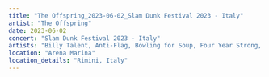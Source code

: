 ```yaml
---
title: "The Offspring_2023-06-02_Slam Dunk Festival 2023 - Italy"
artist: "The Offspring"
date: 2023-06-02
concert: "Slam Dunk Festival 2023 - Italy"
artists: "Billy Talent, Anti-Flag, Bowling for Soup, Four Year Strong, Boston Manor, Trash Boat, Beauty School, The Offspring"
location: "Arena Marina"
location_details: "Rimini, Italy"
---
```

